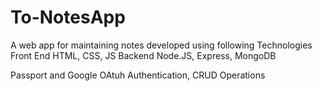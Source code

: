 # To-NotesApp
A web app for maintaining notes developed using following Technologies
Front End
HTML, CSS, JS
Backend
Node.JS, Express, MongoDB

Passport and Google OAtuh Authentication, CRUD Operations
